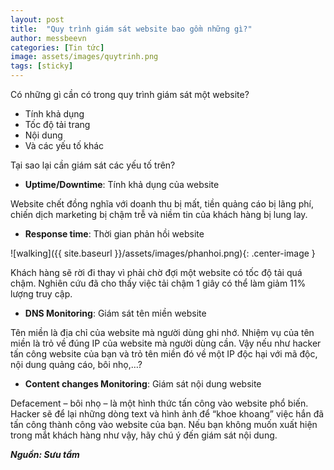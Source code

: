 ```yaml
---
layout: post
title:  "Quy trình giám sát website bao gồm những gì?"
author: messbeevn
categories: [Tin tức]
image: assets/images/quytrinh.png
tags: [sticky]
---
```

Có những gì cần có trong quy trình giám sát một website?

- Tính khả dụng
- Tốc độ tải trang
- Nội dung
- Và các yếu tố khác

Tại sao lại cần giám sát các yếu tố trên?

- **Uptime/Downtime**: Tính khả dụng của website

Website chết đồng nghĩa với doanh thu bị mất, tiền quảng cáo bị lãng phí, chiến dịch marketing bị chậm trễ và niềm tin của khách hàng bị lung lay.

- **Response time**: Thời gian phản hồi website

![walking]({{ site.baseurl }}/assets/images/phanhoi.png){: .center-image }

Khách hàng sẽ rời đi thay vì phải chờ đợi một website có tốc độ tải quá chậm. Nghiên cứu đã cho thấy việc tải chậm 1 giây có thể làm giảm 11% lượng truy cập.

- **DNS Monitoring**: Giám sát tên miền website

Tên miền là địa chỉ của website mà người dùng ghi nhớ. Nhiệm vụ của tên miền là trỏ về đúng IP của website mà người dùng cần. Vậy nếu như hacker tấn công website của bạn và trỏ tên miền đó về một IP độc hại với mã độc, nội dung quảng cáo, bôi nhọ,…?

- **Content changes Monitoring**: Giám sát nội dung website

Defacement – bôi nhọ – là một hình thức tấn công vào website phổ biến. Hacker sẽ để lại những dòng text và hình ảnh để “khoe khoang” việc hắn đã tấn công thành công vào website của bạn. Nếu bạn không muốn xuất hiện trong mắt khách hàng như vậy, hãy chú ý đến giám sát nội dung. 

***Nguồn: Sưu tầm***